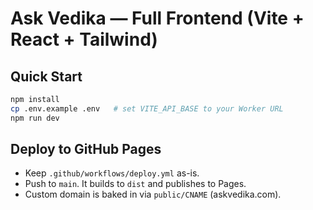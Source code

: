 # Ask Vedika — Full Frontend (Vite + React + Tailwind)

## Quick Start
```bash
npm install
cp .env.example .env   # set VITE_API_BASE to your Worker URL
npm run dev
```

## Deploy to GitHub Pages
- Keep `.github/workflows/deploy.yml` as-is.
- Push to `main`. It builds to `dist` and publishes to Pages.
- Custom domain is baked in via `public/CNAME` (askvedika.com).
